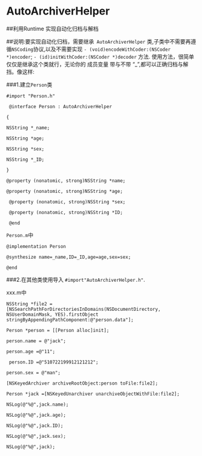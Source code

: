# AutoArchiverHelper
##利用Runtime 实现自动化归档与解档

##说明:要实现自动化归档，需要继承` AutoArchiverHelper` 类,子类中不需要再遵循`NSCoding`协议,以及不需要实现
   `- (void)encodeWithCoder:(NSCoder *)encoder`;  `- (id)initWithCoder:(NSCoder *)decoder` 方法.
 使用方法，很简单 仅仅是继承这个类就行，无论你的 成员变量 带与不带 “_”,都可以正确归档与解挡。像这样:
 
###1.建立`Person`类

   `#import "Person.h"`

  ` @interface Person : AutoArchiverHelper`
  
    {
    
   `NSString *_name;`
   
   `NSString *age;`
   
   `NSString *sex;`
   
   `NSString *_ID;`
   
   `}`
   
   `@property (nonatomic, strong)NSString *name;`
   
   `@property (nonatomic, strong)NSString *age;`
   
  ` @property (nonatomic, strong)NSString *sex;`
  
  ` @property (nonatomic, strong)NSString *ID;`
  
  ` @end`
 
   `Person.m`中
   
   `@implementation Person`
   
   `@synthesize name=_name,ID=_ID,age=age,sex=sex;`
   
   `@end`
 
 ###2.在其他类使用导入 `#import"AutoArchiverHelper.h"`.
 
 xxx.m中
 
   `NSString *file2 = [NSSearchPathForDirectoriesInDomains(NSDocumentDirectory, NSUserDomainMask, YES).firstObject        stringByAppendingPathComponent:@"person.data"];`
   
   `Person *person = [[Person alloc]init];`
   
   `person.name = @"jack";`
   
   `person.age =@"11";`
   
  ` person.ID =@"510722199912121212";`
  
   `person.sex = @"man";`
   
 
   `[NSKeyedArchiver archiveRootObject:person toFile:file2];`
 
   `Person *jack =[NSKeyedUnarchiver unarchiveObjectWithFile:file2];`
   
   `NSLog(@"%@",jack.name);`
   
   `NSLog(@"%@",jack.age);`
   
   `NSLog(@"%@",jack.ID);`
   
   `NSLog(@"%@",jack.sex);`
   
   `NSLog(@"%@",jack);`
   

